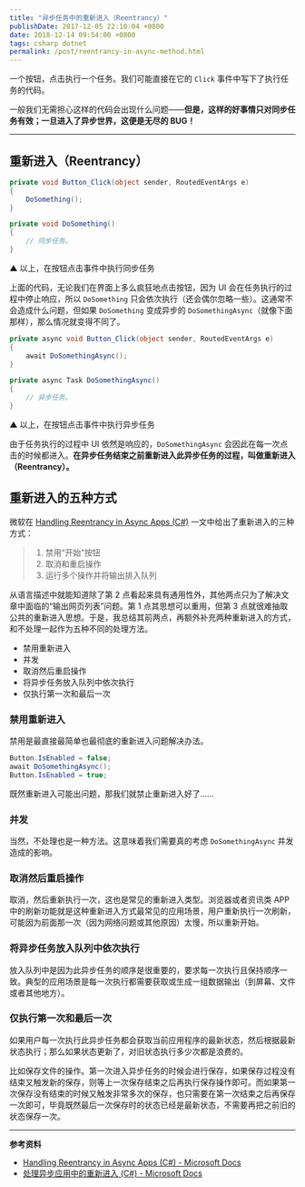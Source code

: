 ```yaml
---
title: "异步任务中的重新进入（Reentrancy）"
publishDate: 2017-12-05 22:10:04 +0800
date: 2018-12-14 09:54:00 +0800
tags: csharp dotnet
permalink: /post/reentrancy-in-async-method.html
---
```


一个按钮，点击执行一个任务。我们可能直接在它的 `Click` 事件中写下了执行任务的代码。

一般我们无需担心这样的代码会出现什么问题——**但是，这样的好事情只对同步任务有效；一旦进入了异步世界，这便是无尽的 BUG！**

---

<p id="toc"></p>

## 重新进入（Reentrancy）

```csharp
private void Button_Click(object sender, RoutedEventArgs e)
{
    DoSomething();
}

private void DoSomething()
{
    // 同步任务。
}
```

▲ 以上，在按钮点击事件中执行同步任务

上面的代码，无论我们在界面上多么疯狂地点击按钮，因为 UI 会在任务执行的过程中停止响应，所以 `DoSomething` 只会依次执行（还会偶尔忽略一些）。这通常不会造成什么问题，但如果 `DoSomething` 变成异步的 `DoSomethingAsync`（就像下面那样），那么情况就变得不同了。

```csharp
private async void Button_Click(object sender, RoutedEventArgs e)
{
    await DoSomethingAsync();
}

private async Task DoSomethingAsync()
{
    // 异步任务。
}
```

▲ 以上，在按钮点击事件中执行异步任务

由于任务执行的过程中 UI 依然是响应的，`DoSomethingAsync` 会因此在每一次点击的时候都进入。**在异步任务结束之前重新进入此异步任务的过程，叫做重新进入（Reentrancy）。**

## 重新进入的五种方式

微软在 [Handling Reentrancy in Async Apps (C#)](https://docs.microsoft.com/en-us/dotnet/csharp/programming-guide/concepts/async/handling-reentrancy-in-async-apps?wt.mc_id=MVP) 一文中给出了重新进入的三种方式：

> 1. 禁用“开始”按钮
> 1. 取消和重启操作
> 1. 运行多个操作并将输出排入队列

从语言描述中就能知道除了第 2 点看起来具有通用性外，其他两点只为了解决文章中面临的“输出网页列表”问题。第 1 点其思想可以重用，但第 3 点就很难抽取公共的重新进入思想。于是，我总结其前两点，再额外补充两种重新进入的方式，和不处理一起作为五种不同的处理方法。

- 禁用重新进入
- 并发
- 取消然后重启操作
- 将异步任务放入队列中依次执行
- 仅执行第一次和最后一次

### 禁用重新进入

禁用是最直接最简单也最彻底的重新进入问题解决办法。

```csharp
Button.IsEnabled = false;
await DoSomethingAsync();
Button.IsEnabled = true;
```

既然重新进入可能出问题，那我们就禁止重新进入好了……

### 并发

当然，不处理也是一种方法。这意味着我们需要真的考虑 `DoSomethingAsync` 并发造成的影响。

### 取消然后重启操作

取消，然后重新执行一次，这也是常见的重新进入类型。浏览器或者资讯类 APP 中的刷新功能就是这种重新进入方式最常见的应用场景，用户重新执行一次刷新，可能因为前面那一次（因为网络问题或其他原因）太慢，所以重新开始。

### 将异步任务放入队列中依次执行

放入队列中是因为此异步任务的顺序是很重要的，要求每一次执行且保持顺序一致。典型的应用场景是每一次执行都需要获取或生成一组数据输出（到屏幕、文件或者其他地方）。

### 仅执行第一次和最后一次

如果用户每一次执行此异步任务都会获取当前应用程序的最新状态，然后根据最新状态执行；那么如果状态更新了，对旧状态执行多少次都是浪费的。

比如保存文件的操作。第一次进入异步任务的时候会进行保存，如果保存过程没有结束又触发新的保存，则等上一次保存结束之后再执行保存操作即可。而如果第一次保存没有结束的时候又触发非常多次的保存，也只需要在第一次结束之后再保存一次即可，毕竟既然最后一次保存时的状态已经是最新状态，不需要再把之前旧的状态保存一次。

---

**参考资料**

- [Handling Reentrancy in Async Apps (C#) - Microsoft Docs](https://docs.microsoft.com/en-us/dotnet/csharp/programming-guide/concepts/async/handling-reentrancy-in-async-apps?wt.mc_id=MVP)
- [处理异步应用中的重新进入 (C#) - Microsoft Docs](https://docs.microsoft.com/zh-cn/dotnet/csharp/programming-guide/concepts/async/handling-reentrancy-in-async-apps?wt.mc_id=MVP)

